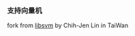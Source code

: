 ### 支持向量机

fork from  [libsvm](http://www.csie.ntu.edu.tw/~cjlin/libsvm/) by Chih-Jen Lin in TaiWan
